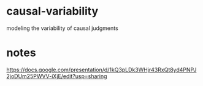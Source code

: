# causal-variability
modeling the variability of causal judgments

# notes
https://docs.google.com/presentation/d/1kQ3pLDk3WHjr43RxQt8yd4PNPJ2joDUm25PWVV-iXjE/edit?usp=sharing